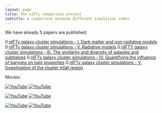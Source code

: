 ```yaml
---
layout: page
title: The nIFTy comparison project
subtitle: A comparison between different simulation codes.
---
```


We have already 5 papers are published:

  0.[nIFTy galaxy cluster simulations - I. Dark matter and non-radiative models](http://adsabs.harvard.edu/abs/2016MNRAS.457.4063S)
  0.[nIFTy galaxy cluster simulations - II. Radiative models](http://adsabs.harvard.edu/abs/2016MNRAS.459.2973S)
  0.[nIFTY galaxy cluster simulations - III. The similarity and diversity of galaxies and subhaloes](http://adsabs.harvard.edu/abs/2016MNRAS.458.1096E)
  0.[nIFTy galaxy cluster simulations - IV. Quantifying the influence of baryons on halo properties](http://adsabs.harvard.edu/abs/2016MNRAS.458.4052C)
  0.[nIFTy galaxy cluster simulations - V. Investigation of the cluster infall region](http://adsabs.harvard.edu/abs/2017MNRAS.464.2027A)

Movies:

[![YouTube](https://img.youtube.com/vi/qf4Z91UDQrQ/0.jpg)](https://www.youtube.com/watch?v=qf4Z91UDQrQ "Cluster-00019") [![YouTube](https://img.youtube.com/vi/dQym4rg4hO4/0.jpg)](https://www.youtube.com/watch?v=dQym4rg4hO4 "Cluster-00108")

[![YouTube](https://img.youtube.com/vi/AUei4zrkpQw/0.jpg)](https://www.youtube.com/watch?v=AUei4zrkpQw "Cluster-00280") [![YouTube](https://img.youtube.com/vi/46PezMsJtxM/0.jpg)](https://www.youtube.com/watch?v=46PezMsJtxM "Cluster-00235")

[![YouTube](https://img.youtube.com/vi/EtY3XrdhbaA/0.jpg)](https://www.youtube.com/watch?v=EtY3XrdhbaA "Cluster-00224") [![YouTube](https://img.youtube.com/vi/9cgaOuFFPQw/0.jpg)](https://www.youtube.com/watch?v=9cgaOuFFPQw "Cluster-00228")
